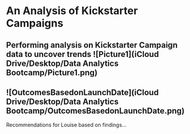 # An Analysis of Kickstarter Campaigns
Performing analysis on Kickstarter Campaign data to uncover trends
![Picture1](iCloud Drive/Desktop/Data Analytics Bootcamp/Picture1.png)
---
![OutcomesBasedonLaunchDate](iCloud Drive/Desktop/Data Analytics Bootcamp/OutcomesBasedonLaunchDate.png)
---
Recommendations for Louise based on findings...
